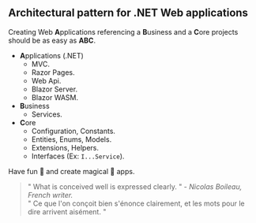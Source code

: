 ## Architectural pattern for .NET Web applications

Creating Web **A**pplications referencing a **B**usiness and a **C**ore projects should be as easy as **ABC**.

- **A**pplications (.NET)
  - MVC.
  - Razor Pages.
  - Web Api.
  - Blazor Server.
  - Blazor WASM.
- **B**usiness 
  - Services.
- **C**ore
  - Configuration, Constants.
  - Entities, Enums, Models.
  - Extensions, Helpers.
  - Interfaces (Ex: `I...Service`).

Have fun 🍿 and create magical 🧙 apps.

> " What is conceived well is expressed clearly. " - *Nicolas Boileau, French writer.*  
" Ce que l'on conçoit bien s'énonce clairement, et les mots pour le dire arrivent aisément. "
